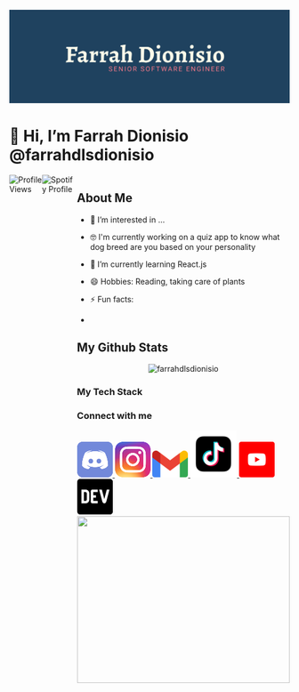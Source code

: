 ![logo](Farrah_Dionisio_Brand.png)

# 👋 Hi, I’m Farrah Dionisio @farrahdlsdionisio

<section style="width: 100%; display: flex;">
  <img align="left" src="https://komarev.com/ghpvc/?username=farrahdlsdionisio&color=FF7A8A&style=for-the-badge" alt="Profile Views" style="max-width: 49%;"/>
  <img align="right" src="https://spotify-github-profile.kittinanx.com/api/view?uid=12156225588&cover_image=true&theme=novatorem&show_offline=false&background_color=6f87be&interchange=false&bar_color=ff7a8a&bar_color_cover=false" alt="Spotify Profile" style="max-width: 49%;"/>
<section>

## About Me

- 👀 I’m interested in ...
- 🤓 I'm currently working on a quiz app to know what dog breed are you based on your personality
- 🌱 I’m currently learning React.js
- 😄 Hobbies: Reading, taking care of plants
- ⚡ Fun facts:

-

## My Github Stats

<p align="center"> <img src="https://github-readme-stats.vercel.app/api?username=farrahdlsdionisio&theme=prussian&show_icons=true" alt="farrahdlsdionisio" /></p>
<h3>My Tech Stack</h3>

<h3>Connect with me</h3>
<section>
  <a href="https://discordapp.com/users/farrahfranklin0924" rel="external">
    <img src="./src/discord.svg" />
   
  </a> 
  <a href="https://www.instagram.com/farrahdfranklin" rel="external">
    <img src="./src/instagram.svg" />
  </a>
  <a href="mailto:farrahdlsdionisio@gmail.com" rel="external">
    <img src="./src/mail.svg" />
  </a>
  <a href="https://www.tiktok.com/@techypop8?_t=8ogvQsKo84A&_r=1" rel="external">
    <img src="./src/tiktok.svg" />
  </a>
  <a href="https://www.youtube.com/@techypop0924" rel="external">
    <img src="./src/youtube.svg" />
  </a>
   <a href="https://dev.to/farrahdlsdionisio" rel="external">
    <img src="./src/dev.svg" />
  </a>
</section>

<img width="100%" height="300" src="https://i.giphy.com/media/v1.Y2lkPTc5MGI3NjExaDFvbnYzYzB3ZDRlbHljbDdoZnk2NHBkbGhybW1xZHFmOGgyN3NyeiZlcD12MV9pbnRlcm5hbF9naWZfYnlfaWQmY3Q9Zw/C3gZCY92Cwyxq/giphy.gif">

